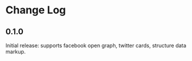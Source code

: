 Change Log
==========

0.1.0
-----

Initial release: supports facebook open graph, twitter cards, structure data markup.

